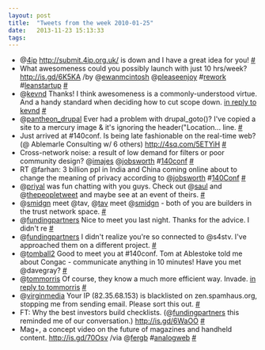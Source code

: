 ```yaml
---
layout: post
title:  "Tweets from the week 2010-01-25"
date:   2013-11-23 15:13:33
tags:   
---
```


<ul class="aktt_tweet_digest">
	<li>@<a href="http://twitter.com/4ip">4ip</a> <a href="http://submit.4ip.org.uk/" rel="nofollow">http://submit.4ip.org.uk/</a> is down and I have a great idea for you! <a href="http://twitter.com/saintsal/statuses/7993603934">#</a></li>
	<li>What awesomeness could you possibly launch with just 10 hrs/week? <a href="http://is.gd/6K5KA" rel="nofollow">http://is.gd/6K5KA</a> /by @<a href="http://twitter.com/ewanmcintosh">ewanmcintosh</a> @<a href="http://twitter.com/pleaseenjoy">pleaseenjoy</a> #<a href="http://search.twitter.com/search?q=%23rework">rework</a> #<a href="http://search.twitter.com/search?q=%23leanstartup">leanstartup</a> <a href="http://twitter.com/saintsal/statuses/8030976400">#</a></li>
	<li>@<a href="http://twitter.com/kevnd">kevnd</a> Thanks! I think awesomeness is a commonly-understood virtue. And a handy standard when deciding how to cut scope down. <a href="http://twitter.com/kevnd/statuses/8031466682">in reply to kevnd</a> <a href="http://twitter.com/saintsal/statuses/8031900180">#</a></li>
	<li>@<a href="http://twitter.com/pantheon_drupal">pantheon_drupal</a> Ever had a problem with drupal_goto()? I&#39;ve copied a site to a mercury image &amp; it&#39;s ignoring the header(&quot;Location... line. <a href="http://twitter.com/saintsal/statuses/8035706790">#</a></li>
	<li>Just arrived at #140conf.  Is being late fashionable on the real-time web? (@ Ablemarle Consulting w/ 6 others) <a href="http://4sq.com/5ETYiH" rel="nofollow">http://4sq.com/5ETYiH</a> <a href="http://twitter.com/saintsal/statuses/8039339706">#</a></li>
	<li>Cross-network noise: a result of low demand for filters or poor community design? @<a href="http://twitter.com/imajes">imajes</a> @<a href="http://twitter.com/jobsworth">jobsworth</a> #<a href="http://search.twitter.com/search?q=%23140conf">140conf</a> <a href="http://twitter.com/saintsal/statuses/8039743070">#</a></li>
	<li>RT @farhan: 3 billion ppl in India and China coming online about to change the meaning of privacy according to @<a href="http://twitter.com/jobsworth">jobsworth</a> #<a href="http://search.twitter.com/search?q=%23140Conf">140Conf</a> <a href="http://twitter.com/saintsal/statuses/8039789177">#</a></li>
	<li>@<a href="http://twitter.com/priyal">priyal</a> was fun chatting with you guys.  Check out @<a href="http://twitter.com/saul">saul</a> and @<a href="http://twitter.com/thepeopletweet">thepeopletweet</a> and maybe see at an event of theirs. <a href="http://twitter.com/saintsal/statuses/8068253115">#</a></li>
	<li>@<a href="http://twitter.com/smidgn">smidgn</a> meet @tav, @<a href="http://twitter.com/tav">tav</a> meet @<a href="http://twitter.com/smidgn">smidgn</a> - both of you are builders in the trust network space. <a href="http://twitter.com/saintsal/statuses/8068271505">#</a></li>
	<li>@<a href="http://twitter.com/fundingpartners">fundingpartners</a> Nice to meet you last night.  Thanks for the advice.  I didn&#39;t re <a href="http://twitter.com/saintsal/statuses/8076673945">#</a></li>
	<li>@<a href="http://twitter.com/fundingpartners">fundingpartners</a> I didn&#39;t realize you&#39;re so connected to @s4stv. I&#39;ve approached them on a different project. <a href="http://twitter.com/saintsal/statuses/8076758437">#</a></li>
	<li>@<a href="http://twitter.com/tomball2">tomball2</a> Good to meet you at #140conf. Tom at Ablestoke told me about Congac - communicate anything in 10 minutes! Have you met @davegray? <a href="http://twitter.com/saintsal/statuses/8077206927">#</a></li>
	<li>@<a href="http://twitter.com/tommorris">tommorris</a> Of course, they know a much more efficient way. Invade. <a href="http://twitter.com/tommorris/statuses/8077253090">in reply to tommorris</a> <a href="http://twitter.com/saintsal/statuses/8077309268">#</a></li>
	<li>@<a href="http://twitter.com/virginmedia">virginmedia</a> Your IP (82.35.68.153) is blacklisted on zen.spamhaus.org, stopping me from sending email. Please sort this out. <a href="http://twitter.com/saintsal/statuses/8090414491">#</a></li>
	<li>FT: Why the best investors build checklists.  (@<a href="http://twitter.com/fundingpartners">fundingpartners</a>  this reminded me of our conversation.) <a href="http://is.gd/6WaOO" rel="nofollow">http://is.gd/6WaOO</a> <a href="http://twitter.com/saintsal/statuses/8152059111">#</a></li>
	<li>Mag+, a concept video on the future of magazines and handheld content. <a href="http://is.gd/70Osv" rel="nofollow">http://is.gd/70Osv</a>  /via @<a href="http://twitter.com/fergb">fergb</a> #<a href="http://search.twitter.com/search?q=%23analogweb">analogweb</a> <a href="http://twitter.com/saintsal/statuses/8199298594">#</a></li>
</ul>

